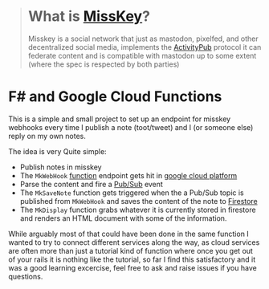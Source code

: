 [misskey]: https://https://github.com/misskey-dev/misskey
[twitter]: https://twitter.com
[activitypub]: https://activitypub.rocks/
[google cloud platform]: https://cloud.google.com
[function]: https://cloud.google.com/functions/docs/create-deploy-gcloud#functions-prepare-environment-csharp
[pub/sub]: https://cloud.google.com/pubsub/docs/publish-receive-messages-client-library?hl=en#pubsub-client-libraries-csharp
[firestore]: https://firebase.google.com/docs/firestore/query-data/get-data#c

> # What is [MissKey]?
>
> Misskey is a social network that just as mastodon, pixelfed, and other decentralized social media, implements the [ActivityPub] protocol
> it can federate content and is compatible with mastodon up to some extent (where the spec is respected by both parties)

# F# and Google Cloud Functions

This is a simple and small project to set up an endpoint for misskey webhooks every time I publish a note (toot/tweet) and I (or someone else) reply on my own notes.

The idea is very Quite simple:

- Publish notes in misskey
- The `MkWebHook` [function] endpoint gets hit in [google cloud platform]
- Parse the content and fire a [Pub/Sub] event
- The `MkSaveNote` function gets triggered when the a Pub/Sub topic is published from `MkWebHook` and saves the content of the note to [Firestore]
- The `MkDisplay` function grabs whatever it is currently stored in firestore and renders an HTML document with some of the information.

While arguably most of that could have been done in the same function I wanted to try to connect different services along the way, as cloud services are often more than just a tutorial kind of function where once you get out of your rails it is nothing like the tutorial, so far I find this satisfactory and it was a good learning excercise, feel free to ask and raise issues if you have questions.
